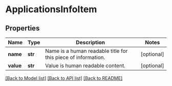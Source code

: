 # ApplicationsInfoItem

## Properties
Name | Type | Description | Notes
------------ | ------------- | ------------- | -------------
**name** | **str** | Name is a human readable title for this piece of information. | [optional] 
**value** | **str** | Value is human readable content. | [optional] 

[[Back to Model list]](../README.md#documentation-for-models) [[Back to API list]](../README.md#documentation-for-api-endpoints) [[Back to README]](../README.md)

